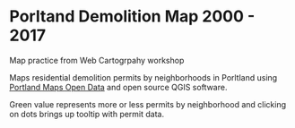 # Porltand Demolition Map 2000 - 2017

Map practice from Web Cartogrpahy workshop

Maps residential demolition permits by neighborhoods in Porltland using [Portland Maps Open Data](http://gis-pdx.opendata.arcgis.com/datasets/residential-demolition-permits?orderBy=YEAR&orderByAsc=false&where=UPPER(YEAR)%20like%20%27%25%25%27) and open source QGIS software.

Green value represents more or less permits by neighborhood and clicking on dots brings up tooltip with permit data.
